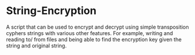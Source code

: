 # String-Encryption
A script that can be used to encrypt and decrypt using simple transposition cyphers strings with various other features. For example, writing and reading to/ from files and being able to find the encryption key given the string and original string.
